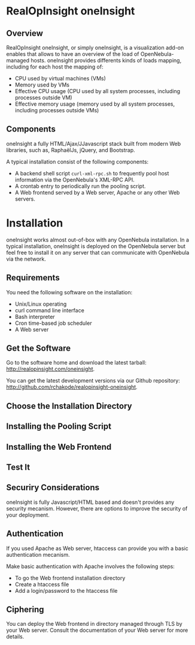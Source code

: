 RealOpInsight oneInsight
========================

Overview
--------
RealOpInsight oneInsight, or simply oneInsight, is a visualization add-on enables that allows 
to have an overview of the load of OpenNebula-managed hosts. oneInsight provides differents 
kinds of loads mapping, including for each host the mapping of:

* CPU used by virtual machines (VMs)
* Memory used by VMs
* Effective CPU usage (CPU used by all system processes, including 
  processes outside VM)
* Effective memory usage (memory used by all system processes, including 
  processes outside VMs)

Components
----------
oneInsight a fully HTML/Ajax/JJavascript stack built from modern Web libraries, 
such as, RaphaëlJs, jQuery, and Bootstrap.

A typical installation consist of the following components:
 
* A backend shell script ``curl-xml-rpc.sh`` to frequently pool host information
  via the OpenNebula's XML-RPC API. 
* A crontab entry to periodically run the pooling script. 
* A Web frontend served by a Web server, Apache or any other Web servers. 

Installation
============
oneInsight works almost out-of-box with any OpenNebula installation.
In a typical installation, oneInsight is deployed on the OpenNebula 
server but feel free to install it on any server that can communicate 
with OpenNebula via the network.

Requirements
------------
You need the following software on the installation:

* Unix/Linux operating
* curl command line interface
* Bash interpreter
* Cron time-based job scheduler
* A Web server

Get the Software
----------------
Go to the software home and download the latest tarball: 
http://realopinsight.com/oneinsight.

You can get the latest development versions via our Github repository: 
http://github.com/rchakode/realopinsight-oneinsight.

Choose the Installation Directory
---------------------------------

Installing the Pooling Script
-----------------------------

Installing the Web Frontend
---------------------------

Test It
-------


Securiry Considerations
-----------------------
oneInsight is fully Javascript/HTML based and doesn't provides any security mecanism.
However, there are options to improve the security of your deployment.

Authentication
--------------
If you used Apache as Web server, htaccess can provide you with a basic authentication
mecanism.

Make basic authentication with Apache involves the following steps:
* To go the Web frontend installation directory
* Create a htaccess file
* Add a login/password to the htaccess file

Ciphering
---------
You can deploy the Web frontend in directory managed through TLS
by your Web server. Consult the documentation of your Web server for 
more details. 

